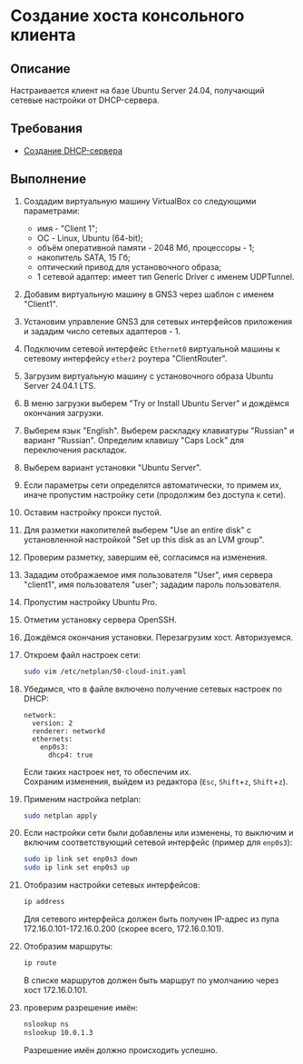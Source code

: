 # Создание хоста консольного клиента

## Описание

Настраивается клиент на базе Ubuntu Server 24.04, получающий сетевые настройки от DHCP-сервера.

## Требования

* [Создание DHCP-сервера](dhcp.md)

## Выполнение

1. Создадим виртуальную машину VirtualBox со следующими параметрами:
    * имя - "Client 1";
    * ОС - Linux, Ubuntu (64-bit);
    * объём оперативной памяти - 2048 Мб, процессоры - 1;
    * накопитель SATA, 15 Гб;
    * оптический привод для установочного образа;
    * 1 сетевой адаптер: имеет тип Generic Driver с именем UDPTunnel.

2. Добавим виртуальную машину в GNS3 через шаблон с именем "Client1".

3. Установим управление GNS3 для сетевых интерфейсов приложения и зададим число сетевых адаптеров - 1.

4. Подключим сетевой интерфейс `Ethernet0` виртуальной машины к сетевому интерфейсу `ether2` роутера "ClientRouter".

5. Загрузим виртуальную машину с установочного образа Ubuntu Server 24.04.1 LTS.

6. В меню загрузки выберем "Try or Install Ubuntu Server" и дождёмся окончания загрузки.

7. Выберем язык "English". Выберем раскладку клавиатуры "Russian" и вариант "Russian". Определим клавишу "Caps Lock" для переключения раскладок.

8. Выберем вариант установки "Ubuntu Server".

9. Если параметры сети определятся автоматически, то примем их, иначе пропустим настройку сети (продолжим без доступа к сети).

10. Оставим настройку прокси пустой.

11. Для разметки накопителей выберем "Use an entire disk" с установленной настройкой "Set up this disk as an LVM group".

12. Проверим разметку, завершим её, согласимся на изменения.

13. Зададим отображаемое имя пользователя "User", имя сервера "client1", имя пользователя "user"; зададим пароль пользователя.

14. Пропустим настройку Ubuntu Pro.

15. Отметим установку сервера OpenSSH.

16. Дождёмся окончания установки. Перезагрузим хост. Авторизуемся.

17. Откроем файл настроек сети:

    ```sh
    sudo vim /etc/netplan/50-cloud-init.yaml
    ```

18. Убедимся, что в файле включено получение сетевых настроек по DHCP:

    ```config
    network:
      version: 2
      renderer: networkd
      ethernets:
        enp0s3:
          dhcp4: true
    ```

    Если таких настроек нет, то обеспечим их.  
    Сохраним изменения, выйдем из редактора (`Esc`, `Shift`+`z`, `Shift`+`z`).  

19. Применим настройка netplan:

    ```sh
    sudo netplan apply
    ```

20. Если настройки сети были добавлены или изменены, то выключим и включим соответствующий сетевой интерфейс (пример для `enp0s3`):

    ```sh
    sudo ip link set enp0s3 down
    sudo ip link set enp0s3 up
    ```

21. Отобразим настройки сетевых интерфейсов:

    ```sh
    ip address
    ```

    Для сетевого интерфейса должен быть получен IP-адрес из пула 172.16.0.101-172.16.0.200 (скорее всего, 172.16.0.101).

22. Отобразим маршруты:

    ```sh
    ip route
    ```

    В списке маршрутов должен быть маршрут по умолчанию через хост 172.16.0.101.

23. проверим разрешение имён:

    ```sh
    nslookup ns
    nslookup 10.0.1.3
    ```

    Разрешение имён должно происходить успешно.
